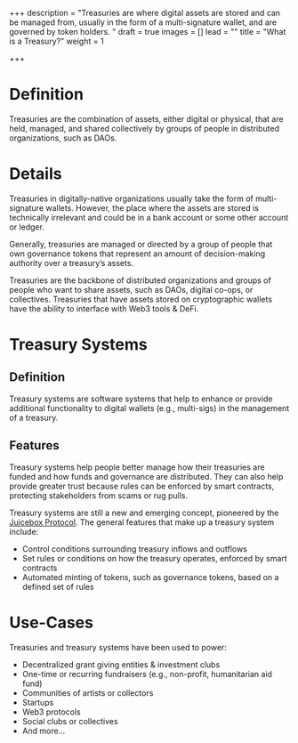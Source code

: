 +++
description = "Treasuries are where digital assets are stored and can be managed from, usually in the form of a multi-signature wallet, and are governed by token holders. "
draft = true
images = []
lead = ""
title = "What is a Treasury?"
weight = 1

+++
# Definition

Treasuries are the combination of assets, either digital or physical, that are held, managed, and shared collectively by groups of people in distributed organizations, such as DAOs.

# Details

Treasuries in digitally-native organizations usually take the form of multi-signature wallets. However, the place where the assets are stored is technically irrelevant and could be in a bank account or some other account or ledger.

Generally, treasuries are managed or directed by a group of people that own governance tokens that represent an amount of decision-making authority over a treasury’s assets.

Treasuries are the backbone of distributed organizations and groups of people who want to share assets, such as DAOs, digital co-ops, or collectives. Treasuries that have assets stored on cryptographic wallets have the ability to interface with Web3 tools & DeFi.

# Treasury Systems

## Definition

Treasury systems are software systems that help to enhance or provide additional functionality to digital wallets (e.g., multi-sigs) in the management of a treasury.

## Features

Treasury systems help people better manage how their treasuries are funded and how funds and governance are distributed. They can also help provide greater trust because rules can be enforced by smart contracts, protecting stakeholders from scams or rug pulls.

Treasury systems are still a new and emerging concept, pioneered by the [Juicebox Protocol](https://info.juicebox.money/dev/learn/overview). The general features that make up a treasury system include:

* Control conditions surrounding treasury inflows and outflows
* Set rules or conditions on how the treasury operates, enforced by smart contracts
* Automated minting of tokens, such as governance tokens, based on a defined set of rules

# Use-Cases

Treasuries and treasury systems have been used to power:

* Decentralized grant giving entities & investment clubs
* One-time or recurring fundraisers (e.g., non-profit, humanitarian aid fund)
* Communities of artists or collectors
* Startups
* Web3 protocols
* Social clubs or collectives
* And more…
